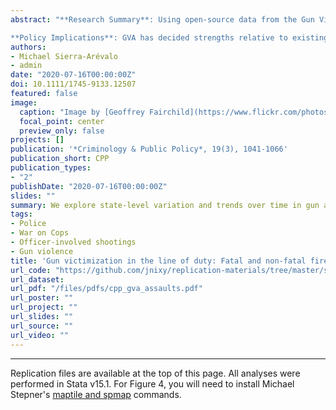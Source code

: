 ```yaml
---
abstract: "**Research Summary**: Using open-source data from the Gun Violence Archive (GVA), we analyze national- and state-level trends in fatal and non-fatal firearm assaults of U.S. police officers from 2014 to 2019 (N = 1,467). Results show (1) the majority of firearm assaults are non-fatal, (2) there is no compelling evidence that the national rate of firearm assault on police has substantially increased over the last six years, and (3) there is substantial state-level variation in rates of firearm assault on police officers.

**Policy Implications**: GVA has decided strengths relative to existing data sources on police victimization and danger in policing. We consider the promises and pitfalls of this and other open-source datasets in policing research and recommend that recent state-level improvements in use-of-force data collection be replicated and expanded to include data on violence against police."
authors:
- Michael Sierra-Arévalo
- admin
date: "2020-07-16T00:00:00Z"
doi: 10.1111/1745-9133.12507
featured: false
image:
  caption: "Image by [Geoffrey Fairchild](https://www.flickr.com/photos/gcfairch/) at [Flickr](https://flic.kr/p/7obA6W)"
  focal_point: center
  preview_only: false
projects: []
publication: '*Criminology & Public Policy*, 19(3), 1041-1066'
publication_short: CPP
publication_types:
- "2"
publishDate: "2020-07-16T00:00:00Z"
slides: ""
summary: We explore state-level variation and trends over time in gun assaults of police officers.
tags:
- Police
- War on Cops
- Officer-involved shootings
- Gun violence
title: 'Gun victimization in the line of duty: Fatal and non-fatal firearm assaults on police officers in the United States, 2014-2019'
url_code: "https://github.com/jnixy/replication-materials/tree/master/sierra-arevalo_nix_CAPP_2020"
url_dataset:
url_pdf: "/files/pdfs/cpp_gva_assaults.pdf"
url_poster: ""
url_project: ""
url_slides: ""
url_source: ""
url_video: ""
---
```


***************
Replication files are available at the top of this page. All analyses were performed in Stata v15.1. For Figure 4, you will need to install Michael Stepner's [maptile and spmap](https://michaelstepner.com/maptile/) commands.